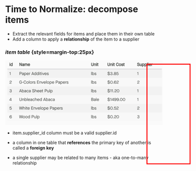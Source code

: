 # Time to Normalize: decompose items

* Extract the relevant fields for items and place them in their own table
* Add a column to apply a **relationship** of the item to a supplier

### *item table* {style=margin-top:25px}

<div class="row">
<div class="cell-4">

![Normalize Item](normalize-items.png)

</div>

<div class="cell-2 smaller fragment" data-index="1">

* item.supplier_id column must be a valid supplier.id

* a column in one table that **references** the primary key of another is called a **foreign key**

* a single supplier may be related to many items - aka one-to-many relationship

</div>
</div>

<div class="highlight-column-1 fragment" data-index="1"></div>

<style>
.highlight-column-1 {
  width: 135px;
  height: 315px;
  border: 3px solid red;
  position: fixed;
  top: 280px;
  left: 680px;
}
</style>